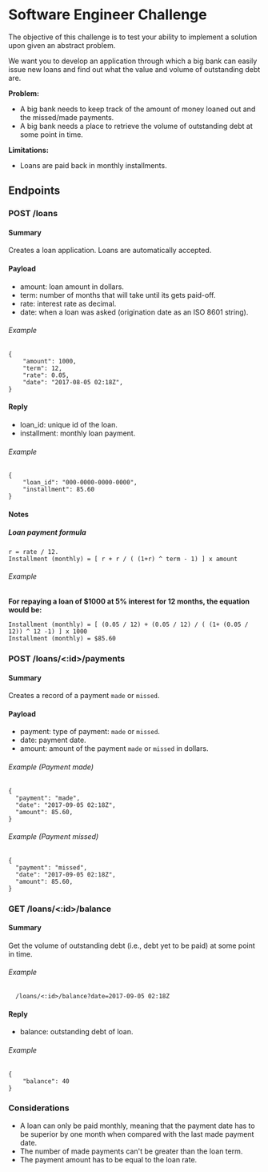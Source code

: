 # Software Engineer Challenge

The objective of this challenge is to test your ability to implement a solution upon given an abstract problem.

We want you to develop an application through which a big bank can easily issue new loans and find out what the value and volume of outstanding debt are.

<b>Problem:</b>
- A big bank needs to keep track of the amount of money loaned out and the missed/made payments.
- A big bank needs a place to retrieve the volume of outstanding debt at some point in time.

<b>Limitations:</b>
- Loans are paid back in monthly installments.

## Endpoints

### POST /loans

#### Summary

Creates a loan application. Loans are automatically accepted.

#### Payload
- amount: loan amount in dollars.
- term: number of months that will take until its gets paid-off.
- rate: interest rate as decimal.
- date: when a loan was asked (origination date as an ISO 8601 string).

###### Example
```
{
	"amount": 1000,
	"term": 12,
	"rate": 0.05,
	"date": "2017-08-05 02:18Z",
}
```

#### Reply

- loan_id: unique id of the loan.
- installment: monthly loan payment.

###### Example

```
{
	"loan_id": "000-0000-0000-0000",
	"installment": 85.60
}
```

#### Notes

##### Loan payment formula

```
r = rate / 12.
Installment (monthly) = [ r + r / ( (1+r) ^ term - 1) ] x amount
```

###### Example

<b>For repaying a loan of $1000 at 5% interest for 12 months, the equation would be:</b>
```
Installment (monthly) = [ (0.05 / 12) + (0.05 / 12) / ( (1+ (0.05 / 12)) ^ 12 -1) ] x 1000
Installment (monthly) = $85.60
```

### POST /loans/<:id>/payments

#### Summary

Creates a record of a payment `made` or `missed`.

#### Payload

- payment: type of payment: `made` or `missed`.
- date: payment date.
- amount: amount of the payment `made` or `missed` in dollars.

###### Example (Payment made)
```
{
  "payment": "made",
  "date": "2017-09-05 02:18Z",
  "amount": 85.60,
}
```
###### Example (Payment missed)
```
{
  "payment": "missed",
  "date": "2017-09-05 02:18Z",
  "amount": 85.60,
}
```

### GET /loans/<:id>/balance

#### Summary

Get the volume of outstanding debt (i.e., debt yet to be paid) at some point in time.


###### Example   
```
  /loans/<:id>/balance?date=2017-09-05 02:18Z
```

#### Reply

- balance: outstanding debt of loan.

###### Example
```
{
	"balance": 40
}
```

### Considerations
- A loan can only be paid monthly, meaning that the payment date has to be superior by one month when compared with the last made payment date.
- The number of made payments can't be greater than the loan term.
- The payment amount has to be equal to the loan rate.
